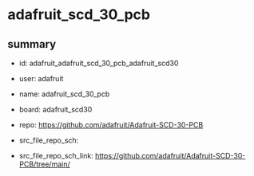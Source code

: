 # adafruit_scd_30_pcb
 
## summary 
* id: adafruit_adafruit_scd_30_pcb_adafruit_scd30
* user: adafruit
* name: adafruit_scd_30_pcb
* board: adafruit_scd30
* repo: https://github.com/adafruit/Adafruit-SCD-30-PCB



* src_file_repo_sch: 
* src_file_repo_sch_link: https://github.com/adafruit/Adafruit-SCD-30-PCB/tree/main/






